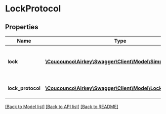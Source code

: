 # LockProtocol

## Properties
Name | Type | Description | Notes
------------ | ------------- | ------------- | -------------
**lock** | [**\Coucounco\Airkey\Swagger\Client\Model\SimpleLock**](SimpleLock.md) | Lock with which this protocol entry is associated | [optional] 
**lock_protocol** | [**\Coucounco\Airkey\Swagger\Client\Model\LockProtocolEntry**](LockProtocolEntry.md) | Protocol entry of a lock | [optional] 

[[Back to Model list]](../README.md#documentation-for-models) [[Back to API list]](../README.md#documentation-for-api-endpoints) [[Back to README]](../README.md)


